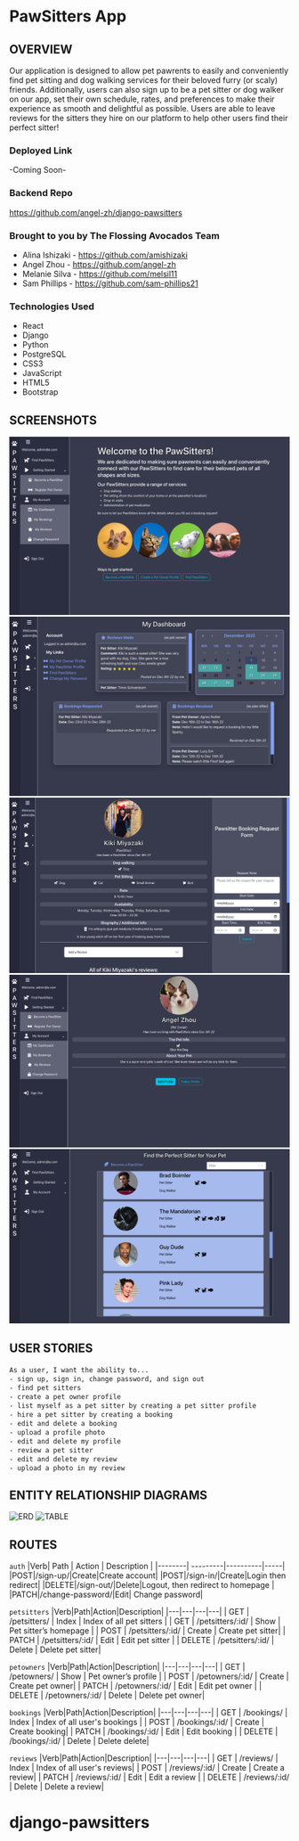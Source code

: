 # PawSitters App

## OVERVIEW
Our application is designed to allow pet pawrents to easily and conveniently find pet sitting and dog walking services for their beloved furry (or scaly) friends. 
Additionally, users can also sign up to be a pet sitter or dog walker on our app, set their own schedule, rates, and preferences to make their experience as smooth and delightful as possible. Users are able to leave reviews for the sitters they hire on our platform to help other users find their perfect sitter!

### Deployed Link
-Coming Soon- 

### Backend Repo
https://github.com/angel-zh/django-pawsitters

### Brought to you by The Flossing Avocados Team
* Alina Ishizaki - https://github.com/amishizaki
* Angel Zhou - https://github.com/angel-zh
* Melanie Silva - https://github.com/melsil11
* Sam Phillips - https://github.com/sam-phillips21

### Technologies Used

- React
- Django
- Python
- PostgreSQL
- CSS3
- JavaScript
- HTML5
- Bootstrap


## SCREENSHOTS 
![homepage](/public/screenshot/screenshot-1.png)
![dashboard](/public/screenshot/screenshot-2.png)
![petsitter](/public/screenshot/screenshot-3.png)
![petowner](/public/screenshot/screenshot-4.png)
![index](/public/screenshot/screenshot-5.png)

## USER STORIES
```
As a user, I want the ability to... 
- sign up, sign in, change password, and sign out
- find pet sitters
- create a pet owner profile
- list myself as a pet sitter by creating a pet sitter profile
- hire a pet sitter by creating a booking
- edit and delete a booking
- upload a profile photo
- edit and delete my profile
- review a pet sitter
- edit and delete my review
- upload a photo in my review
```

## ENTITY RELATIONSHIP DIAGRAMS
![ERD](https://i.imgur.com/A8yNtxh.png)
![TABLE](https://i.imgur.com/mh4YKkP.png)

## ROUTES
 `auth`
|Verb| Path | Action | Description |
|--------| ---------|----------|-----|
|POST|/sign-up/|Create|Create account|
|POST|/sign-in/|Create|Login then redirect|
|DELETE|/sign-out/|Delete|Logout, then redirect to homepage |
|PATCH|/change-password/|Edit| Change password|

`petsitters`
|Verb|Path|Action|Description|
|---|---|---|---|
| GET | /petsitters/ | Index | Index of all pet sitters |
| GET | /petsitters/:id/ | Show | Pet sitter’s homepage |
| POST | /petsitters/:id/ | Create | Create pet sitter|
| PATCH | /petsitters/:id/ | Edit  | Edit pet sitter |
| DELETE | /petsitters/:id/ | Delete | Delete pet sitter|

`petowners`
|Verb|Path|Action|Description|
|---|---|---|---|
| GET | /petowners/ | Show | Pet owner’s profile |
| POST | /petowners/:id/ | Create | Create pet owner|
| PATCH | /petowners/:id/ | Edit  | Edit pet owner |
| DELETE | /petowners/:id/ | Delete | Delete pet owner|

`bookings`
|Verb|Path|Action|Description|
|---|---|---|---|
| GET | /bookings/ | Index | Index of all user's bookings |
| POST | /bookings/:id/ | Create | Create booking|
| PATCH | /bookings/:id/ | Edit  | Edit booking |
| DELETE | /bookings/:id/ | Delete | Delete delete|

`reviews`
|Verb|Path|Action|Description|
|---|---|---|---|
| GET | /reviews/ | Index | Index of all user's reviews|
| POST | /reviews/:id/ | Create | Create a review|
| PATCH | /reviews/:id/ | Edit  | Edit a review |
| DELETE | /reviews/:id/ | Delete | Delete a review|


# django-pawsitters

